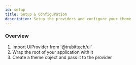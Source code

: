 ```yaml
---
id: setup
title: Setup & Configuration
description: Setup the providers and configure your theme
---
```


### Overview

1. Import UIProvider from '@trubittech/ui'
2. Wrap the root of your application with it
3. Create a theme object and pass it to the provider
